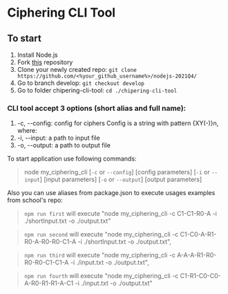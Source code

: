 # Ciphering CLI Tool

## To start

1. Install Node.js
2. Fork [this](https://github.com/Lultik/nodejs-2021Q4) repository
3. Clone your newly created repo: ```git clone https://github.com/<%your_github_username%>/nodejs-2021Q4/```
4. Go to branch develop: ```git checkout develop```
5. Go to folder chipering-cli-tool: ```cd ./chipering-cli-tool```

### CLI tool accept 3 options (short alias and full name):

1. -c, --config: config for ciphers Config is a string with pattern {XY(-)}n, where:
2. -i, --input: a path to input file
3. -o, --output: a path to output file

To start application use following commands:
> node my_ciphering_cli [`-c` or `--config`] [config parameters] [`-i` or `--input`] [input parameters] [`-o` or `--output`] [output parameters]

Also you can use aliases from package.json to execute usages examples from school's repo:

> ```npm run first``` will execute "node my_ciphering_cli -c C1-C1-R0-A -i ./shortInput.txt -o ./output.txt"

> ```npm run second``` will execute "node my_ciphering_cli -c C1-C0-A-R1-R0-A-R0-R0-C1-A -i ./shortInput.txt -o ./output.txt",

> ```npm run third``` will execute "node my_ciphering_cli -c A-A-A-R1-R0-R0-R0-C1-C1-A -i ./input.txt -o ./output.txt",

> ```npm run fourth``` will execute "node my_ciphering_cli -c C1-R1-C0-C0-A-R0-R1-R1-A-C1 -i ./input.txt -o ./output.txt"
 
